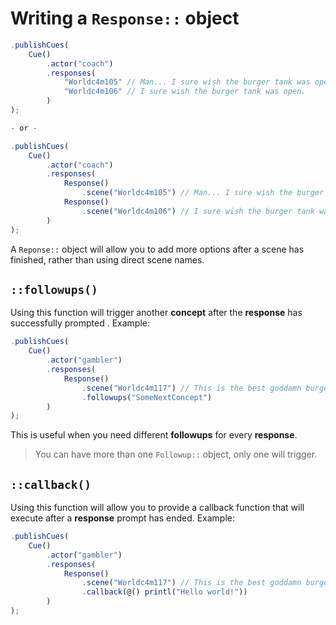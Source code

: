# Writing a `Response::` object

```javascript
.publishCues(
    Cue()
        .actor("coach")
        .responses(
            "Worldc4m105" // Man... I sure wish the burger tank was open.
            "Worldc4m106" // I sure wish the burger tank was open.
        )
);

- or -

.publishCues(
    Cue()
        .actor("coach")
        .responses(
            Response()
                .scene("Worldc4m105") // Man... I sure wish the burger tank was open.
            Response()
                .scene("Worldc4m106") // I sure wish the burger tank was open.
        )
);
```

A `Reponse::` object will allow you to add more options after a scene has finished, rather than using direct scene names.

## **`::followups()`**

Using this function will trigger another **concept** after the **response** has successfully prompted . Example:

```javascript
.publishCues(
    Cue()
        .actor("gambler")
        .responses(
            Response()
                .scene("Worldc4m117") // This is the best goddamn burger tank I’ve ever visited.
                .followups("SomeNextConcept")
        )
);
```

This is useful when you need different **followups** for every **response**.

> You can have more than one `Followup::` object, only one will trigger.

## **`::callback()`**

Using this function will allow you to provide a callback function that will execute after a **response** prompt has ended. Example:

```javascript
.publishCues(
    Cue()
        .actor("gambler")
        .responses(
            Response()
                .scene("Worldc4m117") // This is the best goddamn burger tank I’ve ever visited.
                .callback(@() printl("Hello world!"))
        )
);
```
